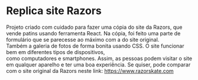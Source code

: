 # Replica site Razors
Projeto criado com cuidado para fazer uma cópia do site da Razors, que vende patins usando ferramenta React. Na cópia,
foi feito uma parte de formulário que se parecesse ao máximo com a do site original.<br>
Também a galeria de fotos de forma bonita usando CSS. O site funcionar bem em diferentes tipos de dispositivos,<br>
como computadores e smartphones. Assim, as pessoas podem visitar o site em qualquer aparelho e ter uma boa experiência.
Se quiser, pode comparar com o site original da Razors neste link: https://www.razorskate.com
